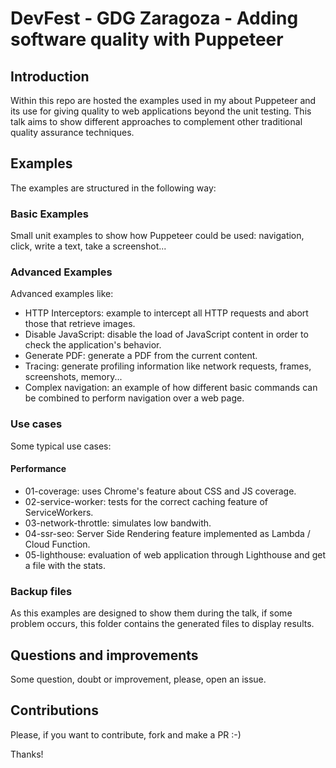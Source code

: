 # DevFest - GDG Zaragoza - Adding software quality with Puppeteer

## Introduction
Within this repo are hosted the examples used in my about Puppeteer and its use for giving quality to web applications beyond the unit testing. This talk aims to show different approaches to complement other traditional quality assurance techniques.

## Examples
The examples are structured in the following way:

### Basic Examples
Small unit examples to show how Puppeteer could be used: navigation, click, write a text, take a screenshot...

### Advanced Examples
Advanced examples like:
- HTTP Interceptors: example to intercept all HTTP requests and abort those that retrieve images.
- Disable JavaScript: disable the load of JavaScript content in order to check the application's behavior.
- Generate PDF: generate a PDF from the current content.
- Tracing: generate profiling information like network requests, frames, screenshots, memory...
- Complex navigation: an example of how different basic commands can be combined to perform navigation over a web page.

### Use cases
Some typical use cases:
#### Performance
- 01-coverage: uses Chrome's feature about CSS and JS coverage.
- 02-service-worker: tests for the correct caching feature of ServiceWorkers.
- 03-network-throttle: simulates low bandwith.
- 04-ssr-seo: Server Side Rendering feature implemented as Lambda / Cloud Function.
- 05-lighthouse: evaluation of web application through Lighthouse and get a file with the stats.

### Backup files
As this examples are designed to show them during the talk, if some problem occurs, this folder contains the generated files to display results.

## Questions and improvements
Some question, doubt or improvement, please, open an issue.

## Contributions
Please, if you want to contribute, fork and make a PR :-)

Thanks!

